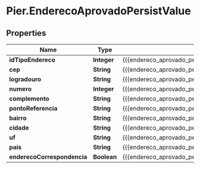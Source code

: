 # Pier.EnderecoAprovadoPersistValue

## Properties
Name | Type | Description | Notes
------------ | ------------- | ------------- | -------------
**idTipoEndereco** | **Integer** | {{{endereco_aprovado_persist_id_tipo_endereco_value}}} | 
**cep** | **String** | {{{endereco_aprovado_persist_cep_value}}} | [optional] 
**logradouro** | **String** | {{{endereco_aprovado_persist_logradouro_value}}} | [optional] 
**numero** | **Integer** | {{{endereco_aprovado_persist_numero_value}}} | [optional] 
**complemento** | **String** | {{{endereco_aprovado_persist_complemento_value}}} | [optional] 
**pontoReferencia** | **String** | {{{endereco_aprovado_persist_ponto_referencia_value}}} | [optional] 
**bairro** | **String** | {{{endereco_aprovado_persist_bairro_value}}} | [optional] 
**cidade** | **String** | {{{endereco_aprovado_persist_cidade_value}}} | 
**uf** | **String** | {{{endereco_aprovado_persist_uf_value}}} | 
**pais** | **String** | {{{endereco_aprovado_persist_pais_value}}} | [optional] 
**enderecoCorrespondencia** | **Boolean** | {{{endereco_aprovado_persist_endereco_correspondencia_value}}} | 


